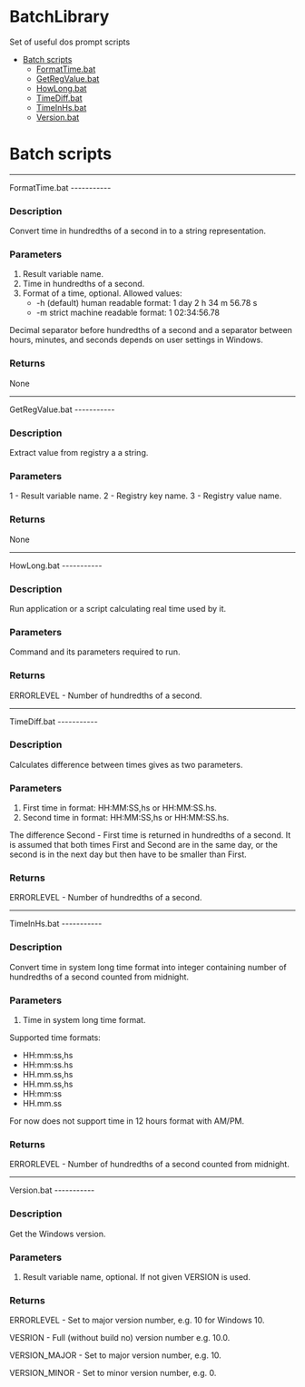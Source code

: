 # BatchLibrary
Set of useful dos prompt scripts


* [Batch scripts](#TOC_Batch_scripts)
  * [FormatTime.bat](#TOC_FormatTime)
  * [GetRegValue.bat](#TOC_GetRegValue)
  * [HowLong.bat](#TOC_HowLong)
  * [TimeDiff.bat](#TOC_TimeDiff)
  * [TimeInHs.bat](#TOC_TimeInHs)
  * [Version.bat](#TOC_Version)




<a id="TOC_Batch_scripts"></a>
Batch scripts
=============



<hr />
<a id="TOC_FormatTime"></a>
FormatTime.bat
-----------


### Description
Convert time in hundredths of a second in to a string representation.


### Parameters
1. Result variable name.
2. Time in hundredths of a second.
3. Format of a time, optional. Allowed values:
    * -h (default) human readable format: 1 day 2 h 34 m 56.78 s
    * -m strict machine readable format: 1 02:34:56.78

Decimal separator before hundredths of a second and a separator between hours, minutes, and seconds
depends on user settings in Windows.

### Returns
None



<hr />
<a id="TOC_GetRegValue"></a>
GetRegValue.bat
-----------


### Description
Extract value from registry a a string.


### Parameters
1 - Result variable name.
2 - Registry key name.
3 - Registry value name.


### Returns
None



<hr />
<a id="TOC_HowLong"></a>
HowLong.bat
-----------


### Description
Run application or a script calculating real time used by it.


### Parameters
Command and its parameters required to run.

### Returns
ERRORLEVEL    - Number of hundredths of a second.



<hr />
<a id="TOC_TimeDiff"></a>
TimeDiff.bat
-----------


### Description
Calculates difference between times gives as two parameters.


### Parameters
1. First time in format: HH:MM:SS,hs or HH:MM:SS.hs.
2. Second time in format: HH:MM:SS,hs or HH:MM:SS.hs.

The difference Second - First time is returned in hundredths of a second.
It is assumed that both times First and Second are in the same day, or
the second is in the next day but then have to be smaller than First.

### Returns
ERRORLEVEL    - Number of hundredths of a second.



<hr />
<a id="TOC_TimeInHs"></a>
TimeInHs.bat
-----------


### Description
Convert time in system long time format into integer containing
number of hundredths of a second counted from midnight.


### Parameters
1. Time in system long time format.

Supported time formats:
- HH:mm:ss,hs
- HH:mm:ss.hs
- HH.mm.ss,hs
- HH.mm.ss,hs
- HH:mm:ss
- HH.mm.ss

For now does not support time in 12 hours format with AM/PM.


### Returns
ERRORLEVEL    - Number of hundredths of a second counted from midnight.



<hr />
<a id="TOC_Version"></a>
Version.bat
-----------


### Description
Get the Windows version.


### Parameters
1. Result variable name, optional. If not given VERSION is used.


### Returns
ERRORLEVEL    - Set to major version number, e.g. 10 for Windows 10.

VESRION       - Full (without build no) version number e.g. 10.0.

VERSION_MAJOR - Set to major version number, e.g. 10.

VERSION_MINOR - Set to minor version number, e.g. 0.

